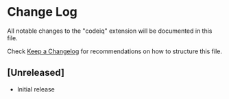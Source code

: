# Change Log

All notable changes to the "codeiq" extension will be documented in this file.

Check [Keep a Changelog](http://keepachangelog.com/) for recommendations on how to structure this file.

## [Unreleased]

- Initial release